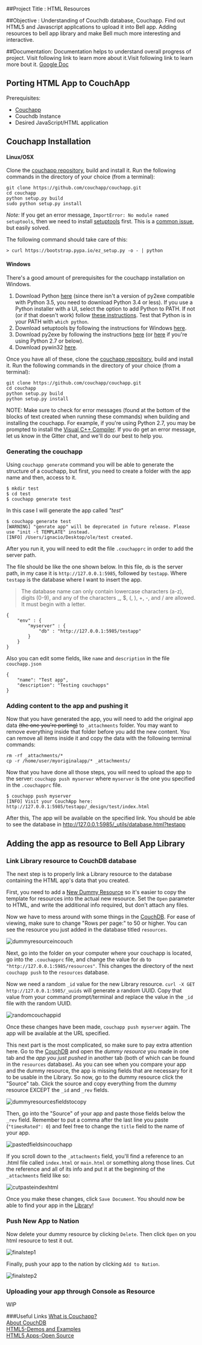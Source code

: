 ##Project Title : HTML Resources

##Objective :
Understanding of Couchdb database, Couchapp.
Find out HTML5 and Javascript applications to upload it into Bell app.
Adding resources to bell app library and make Bell much more interesting and interactive.

##Documentation:
Documentation helps to understand overall progress of project. Visit following link to learn more about it.Visit following link to learn more bout it.
[Google Doc](https://docs.google.com/document/d/1aAzah833gWCQ2hWtGyMJLIK83nmunPJn42bnliLrxDk/edit?usp=sharing)

## Porting HTML App to CouchApp

Prerequisites:

* [Couchapp](#couchapp-installation)
* Couchdb Instance
* Desired JavaScript/HTML application


## Couchapp Installation

#### Linux/OSX
Clone the [couchapp repository](https://github.com/couchapp/couchapp.git), build and install it. Run the following commands in the directory of your choice (from a terminal):

```
git clone https://github.com/couchapp/couchapp.git 
cd couchapp
python setup.py build
sudo python setup.py install
```

_Note:_
If you get an error message, `ImportError: No module named setuptools`, then we
need to install  [setuptools](https://pypi.python.org/pypi/setuptools) first.
This is a [common issue](https://www.google.com/search?num=100&q=ImportError:+No+module+named+setuptools), but easily solved.

The following command should take care of this:

`> curl https://bootstrap.pypa.io/ez_setup.py -o - | python`

#### Windows
There's a good amount of prerequisites for the couchapp installation on Windows.

1. Download Python [here](https://www.python.org/downloads/) (since there isn't a version of py2exe compatible with Python 3.5, you need to download Python 3.4 or less). If you use a Python installer with a UI, select the option to add Python to PATH. If not (or if that doesn't work) follow [these instructions](https://docs.python.org/3/using/windows.html#excursus-setting-environment-variables). Test that Python is in your PATH with `which python`.
2. Download setuptools by following the instructions for Windows [here](https://pypi.python.org/pypi/setuptools).
3. Download py2exe by following the instructions [here](https://pypi.python.org/pypi/py2exe/0.9.2.0/) (or [here](https://sourceforge.net/projects/py2exe/files/py2exe/0.6.9/) if you're using Python 2.7 or below).
4. Download pywin32 [here](https://sourceforge.net/projects/pywin32/files/pywin32/Build%20220/).

Once you have all of these, clone the [couchapp repository](https://github.com/couchapp/couchapp.git), build and install it. Run the following commands in the directory of your choice (from a terminal):

```
git clone https://github.com/couchapp/couchapp.git 
cd couchapp
python setup.py build
python setup.py install
```

NOTE:
Make sure to check for error messages (found at the bottom of the blocks of text created when running these commands) when building and installing the couchapp. For example, if you're using Python 2.7, you may be prompted to install the [Visual C++ Compiler](https://www.microsoft.com/en-us/download/details.aspx?id=44266). If you do get an error message, let us know in the Gitter chat, and we'll do our best to help you.

### Generating the couchapp
Using `couchapp generate` command you will be able to generate the structure of a couchapp, but first, you need to create a folder with the app name and then, access to it.

```
$ mkdir test
$ cd test
$ couchapp generate test
```

In this case I will generate the app called *"test"*

```
$ couchapp generate test
[WARNING] "genrate app" will be deprecated in future release. Please use "init -t TEMPLATE" instead.
[INFO] /Users/ignacio/Desktop/ole/test created.
```


After you run it, you will need to edit the file `.couchapprc` in order to add the server path.

The file should be like the one shown below. In this file, `db` is the server path, in my case it is `http://127.0.0.1:5985`, followed by `testapp`. Where `testapp` is the database where I want to insert the app.

> The database name can only contain lowercase characters (a-z), digits (0-9), and any of the characters _, $, (, ), +, -, and / are allowed. It must begin with a letter.


```
{ 
    "env" : {
        "myserver" : {
            "db" : "http://127.0.0.1:5985/testapp"
        } 
    }
}
```

Also you can edit some fields, like `name` and `description`  in the file `couchapp.json`

```
{
    "name": "Test app",
    "description": "Testing couchapps"
}
```

### Adding content to the app and pushing it
Now that you have generated the app, you will need to add the original app data ~~(the one you're porting)~~ to `_attachments` folder. You may want to remove everything inside that folder before you add the new content. You can remove all items inside it and copy the data with the following terminal commands:

```
rm -rf _attachments/*
cp -r /home/user/myoriginalapp/* _attachments/
```

Now that you have done all those steps, you will need to upload the app to the server: `couchapp push myserver` where `myserver` is the one you specified in the `.couchapprc` file.

```
$ couchapp push myserver
[INFO] Visit your CouchApp here:
http://127.0.0.1:5985/testapp/_design/test/index.html
```

After this, The app will be available on the specified link. You should be able to see the database in http://127.0.0.1:5985/_utils/database.html?testapp

## Adding the app as resource to Bell App Library 

### Link Library resource to CouchDB database
The next step is to properly link a Library resource to the database containing the HTML app's data that you created.

First, you need to add a [New Dummy Resource](http://127.0.0.1:5985/apps/_design/bell/MyApp/index.html#resources) so it's easier to copy the template for resources into the actual new resource. Set the `Open` parameter to HTML, and write the additional info required, but don't attach any files.

Now we have to mess around with some things in the [CouchDB](http://127.0.0.1:5985/_utils/). For ease of viewing, make sure to change "Rows per page:" to 50 or higher. You can see the resource you just added in the database titled `resources`.

![dummyresourceincouch](uploads/images/dummy-couch-resource.png)

Next, go into the folder on your computer where your couchapp is located, go into the `.couchapprc` file, and change the value for `db` to ```"http://127.0.0.1:5985/resources"```. This changes the directory of the next `couchapp push` to the `resources` database. 

Now we need a random `_id` value for the new Library resource. ```curl -X GET http://127.0.0.1:5985/_uuids``` will generate a random UUID. Copy that value from your command prompt/terminal and replace the value in the `_id` file with the random UUID. 

![randomcouchappid](uploads/images/random-couchapp-id.png)

Once these changes have been made, ```couchapp push myserver``` again. The app will be available at the URL specified.

This next part is the most complicated, so make sure to pay extra attention here. Go to the [CouchDB](http://127.0.0.1:5985/_utils/) and open the *dummy resource* you made in one tab and the *app you just pushed* in another tab (both of which can be found in the `resources` database). As you can see when you compare your app and the dummy resource, the app is missing fields that are necessary for it to be usable in the Library. So now, go to the dummy resource click the "Source" tab. Click the source and copy everything from the dummy resource EXCEPT the `_id` and `_rev` fields.

![dummyresourcesfieldstocopy](uploads/images/dummy-resource-fields.png)

Then, go into the "Source" of your app and paste those fields below the `_rev` field. Remember to put a comma after the last line you paste (`"timesRated": 0`) and feel free to change the `title` field to the name of your app.

![pastedfieldsincouchapp](uploads/images/pasted-fields.png)

If you scroll down to the `_attachments` field, you'll find a reference to an .html file called `index.html` or `main.html` or something along those lines. Cut the reference and all of its info and put it at the beginning of the `_attachments` field like so:

![cutpasteindexhtml](uploads/images/cutpaste-indexhtml.png)

Once you make these changes, click `Save Document`. You should now be able to find your app in the [Library](http://127.0.0.1:5985/apps/_design/bell/MyApp/index.html#resources)!

### Push New App to Nation
Now delete your dummy resource by clicking `Delete`. Then click `Open` on you html resource to test it out.

![finalstep1](uploads/images/Final_Step_1.png)

Finally, push your app to the nation by clicking `Add to Nation`.

![finalstep2](uploads/images/Final_Step_2.png)

### Uploading your app through Console as Resource
WIP

###Useful Links
[What is Couchapp?](http://couchapp.readthedocs.io/en/latest/intro/what-is-couchapp.html)  
[About CouchDB](http://couchdb.apache.org/)  
[HTML5-Demos and Examples](http://html5demos.com/)  
[HTML5 Apps-Open Source](https://github.com/leereilly/games#user-content-arcade)
